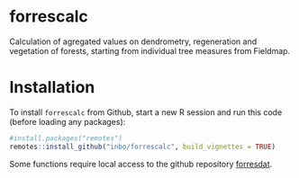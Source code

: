 # forrescalc

Calculation of agregated values on dendrometry, regeneration and vegetation of forests, starting from individual tree measures from Fieldmap.

# Installation
  
To install `forrescalc` from Github, start a new R session and run this code (before loading any packages):

```r
#install.packages("remotes")
remotes::install_github("inbo/forrescalc", build_vignettes = TRUE)
```

Some functions require local access to the github repository [forresdat](https://github.com/inbo/forresdat).
